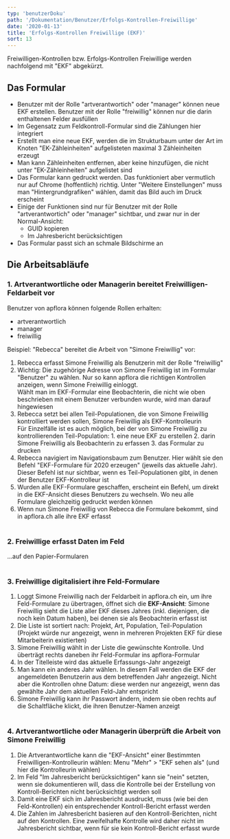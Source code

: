 ```yaml
---
typ: 'benutzerDoku'
path: '/Dokumentation/Benutzer/Erfolgs-Kontrollen-Freiwillige'
date: '2020-01-13'
title: 'Erfolgs-Kontrollen Freiwillige (EKF)'
sort: 13
---
```


Freiwilligen-Kontrollen bzw. Erfolgs-Kontrollen Freiwillige werden nachfolgend mit "EKF" abgekürzt.

## Das Formular

- Benutzer mit der Rolle "artverantwortich" oder "manager" können neue EKF erstellen. Benutzer mit der Rolle "freiwillig" können nur die darin enthaltenen Felder ausfüllen
- Im Gegensatz zum Feldkontroll-Formular sind die Zählungen hier integriert
- Erstellt man eine neue EKF, werden die im Strukturbaum unter der Art im Knoten "EK-Zähleinheiten" aufgelisteten maximal 3 Zähleinheiten erzeugt
- Man kann Zähleinheiten entfernen, aber keine hinzufügen, die nicht unter "EK-Zähleinheiten" aufgelistet sind
- Das Formular kann gedruckt werden. Das funktioniert aber vermutlich nur auf Chrome (hoffentlich) richtig. Unter "Weitere Einstellungen" muss man "Hintergrundgrafiken" wählen, damit das Bild auch im Druck erscheint
- Einige der Funktionen sind nur für Benutzer mit der Rolle "artverantwortich" oder "manager" sichtbar, und zwar nur in der Normal-Ansicht:
  - GUID kopieren
  - Im Jahresbericht berücksichtigen
- Das Formular passt sich an schmale Bildschirme an

## Die Arbeitsabläufe

### 1. Artverantwortliche oder Managerin bereitet Freiwilligen-Feldarbeit vor

Benutzer von apflora können folgende Rollen erhalten:

- artverantwortlich
- manager
- freiwillig

Beispiel: "Rebecca" bereitet die Arbeit von "Simone Freiwillig" vor:

1. Rebecca erfasst Simone Freiwillig als Benutzerin mit der Rolle "freiwillig"
2. Wichtig: Die zugehörige Adresse von Simone Freiwillig ist im Formular "Benutzer" zu wählen. Nur so kann apflora die richtigen Kontrollen anzeigen, wenn Simone Freiwillig einloggt.<br/>
   Wählt man im EKF-Formular eine Beobachterin, die nicht wie oben beschrieben mit einem Benutzer verbunden wurde, wird man darauf hingewiesen
3. Rebecca setzt bei allen Teil-Populationen, die von Simone Freiwillig kontrolliert werden sollen, Simone Freiwillig als EKF-Kontrolleurin<br/>
   Für Einzelfälle ist es auch möglich, bei der von Simone Freiwillig zu kontrollierenden Teil-Population: 1. eine neue EKF zu erstellen 2. darin Simone Freiwillig als Beobachterin zu erfassen 3. das Formular zu drucken
4. Rebecca navigiert im Navigationsbaum zum Benutzer. Hier wählt sie den Befehl "EKF-Formulare für 2020 erzeugen" (jeweils das aktuelle Jahr). Dieser Befehl ist nur sichtbar, wenn es Teil-Populationen gibt, in denen der Benutzer EKF-Kontrolleur ist
5. Wurden alle EKF-Formulare geschaffen, erscheint ein Befehl, um direkt in die EKF-Ansicht dieses Benutzers zu wechseln. Wo neu alle Formulare gleichzeitig gedruckt werden können
6. Wenn nun Simone Freiwillig von Rebecca die Formulare bekommt, sind in apflora.ch alle ihre EKF erfasst<br/><br/>

### 2. Freiwillige erfasst Daten im Feld

...auf den Papier-Formularen<br/><br/>

### 3. Freiwillige digitalisiert ihre Feld-Formulare

1. Loggt Simone Freiwillig nach der Feldarbeit in apflora.ch ein, um ihre Feld-Formulare zu übertragen, öffnet sich die **EKF-Ansicht**: Simone Freiwillig sieht die Liste aller EKF dieses Jahres (inkl. diejenigen, die noch kein Datum haben), bei denen sie als Beobachterin erfasst ist
2. Die Liste ist sortiert nach: Projekt, Art, Population, Teil-Population (Projekt würde nur angezeigt, wenn in mehreren Projekten EKF für diese Mitarbeiterin existierten)
3. Simone Freiwillig wählt in der Liste die gewünschte Kontrolle. Und überträgt rechts daneben ihr Feld-Formular ins apflora-Formular
4. In der Titelleiste wird das aktuelle Erfassungs-Jahr angezeigt
5. Man kann ein anderes Jahr wählen. In diesem Fall werden die EKF der angemeldeten Benutzerin aus dem betreffenden Jahr angezeigt. Nicht aber die Kontrollen ohne Datum: diese werden nur angezeigt, wenn das gewählte Jahr dem aktuellen Feld-Jahr entspricht
6. Simone Freiwillig kann ihr Passwort ändern, indem sie oben rechts auf die Schaltfläche klickt, die ihren Benutzer-Namen anzeigt<br/><br/>

### 4. Artverantwortliche oder Managerin überprüft die Arbeit von Simone Freiwillig

1. Die Artverantwortliche kann die "EKF-Ansicht" einer Bestimmten Freiwilligen-Kontrolleurin wählen: Menu "Mehr" > "EKF sehen als" (und hier die Kontrolleurin wählen)
2. Im Feld "Im Jahresbericht berücksichtigen" kann sie "nein" setzten, wenn sie dokumentieren will, dass die Kontrolle bei der Erstellung von Kontroll-Berichten nicht berücksichtigt werden soll
3. Damit eine EKF sich im Jahresbericht ausdruckt, muss (wie bei den Feld-Kontrollen) ein entsprechender Kontroll-Bericht erfasst werden
4. Die Zahlen im Jahresbericht basieren auf den Kontroll-Berichten, nicht auf den Kontrollen. Eine zweifelhafte Kontrolle wird daher nicht im Jahresbericht sichtbar, wenn für sie kein Kontroll-Bericht erfasst wurde
